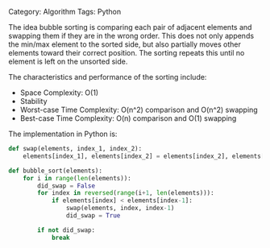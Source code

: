 Category: Algorithm
Tags: Python

The idea bubble sorting is comparing each pair of adjacent elements and swapping them if they are in the wrong order. This does not only appends the min/max element to the sorted side, but also partially moves other elements toward their correct position. The sorting repeats this until no element is left on the unsorted side.

The characteristics and performance of the sorting include:

* Space Complexity: O(1)
* Stability
* Worst-case Time Complexity: O(n^2) comparison and O(n^2) swapping
* Best-case Time Complexity: O(n) comparison and O(1) swapping

The implementation in Python is:

```python
def swap(elements, index_1, index_2):
    elements[index_1], elements[index_2] = elements[index_2], elements[index_1]

def bubble_sort(elements):
    for i in range(len(elements)):
        did_swap = False
        for index in reversed(range(i+1, len(elements))):
            if elements[index] < elements[index-1]:
                swap(elements, index, index-1)
                did_swap = True

        if not did_swap:
            break
```
